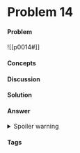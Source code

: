 # Problem 14
#### Problem
![[p0014#]]
#### Concepts
#### Discussion
#### Solution
#### Answer
<details><summary>Spoiler warning</summary>$ANSWER</details>


#### Tags